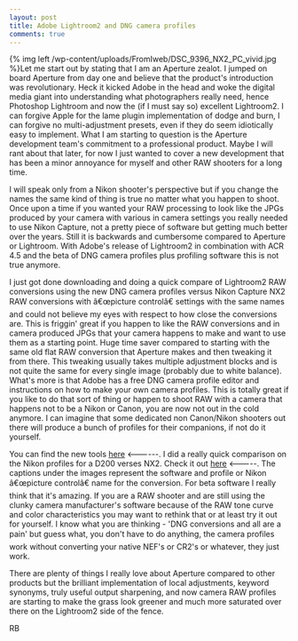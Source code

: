 ```yaml
---
layout: post
title: Adobe Lightroom2 and DNG camera profiles
comments: true
---
```

{% img left /wp-content/uploads/FromIweb/DSC_9396_NX2_PC_vivid.jpg %}Let me start out by stating that I am an Aperture zealot. I jumped on board Aperture from day one and believe that the product's introduction was revolutionary. Heck it kicked Adobe in the head and woke the digital media giant into understanding what photographers really need, hence Photoshop Lightroom and now the (if I must say so) excellent Lightroom2. I can forgive Apple for the lame plugin implementation of dodge and burn, I can forgive no multi-adjustment presets, even if they do seem idiotically easy to implement. What I am starting to question is the Aperture development team's commitment to a  professional product. Maybe I will rant about that later, for now I just wanted to cover a new development that has been a minor annoyance for myself and other RAW shooters for a long time.<!--more-->

I will speak only from a Nikon shooter's perspective but if you change the names the same kind of thing is true no matter what you happen to shoot. Once upon a time if you wanted your RAW processing to look like the JPGs produced by your camera with various in camera settings you really needed to use Nikon Capture, not a pretty piece of software but getting much better over the years. Still it is backwards and cumbersome compared to Aperture or Lightroom. With Adobe's release of Lightroom2 in combination with ACR 4.5 and the beta of DNG camera profiles plus profiling software this is not true anymore.

I just got done downloading and doing a quick compare of Lightroom2 RAW conversions using the new DNG camera profiles versus Nikon Capture NX2 RAW conversions with â€œpicture controlâ€ settings with the same names and could not believe my eyes with respect to how close the conversions are. This is friggin' great if you happen to like the RAW conversions and in camera produced JPGs that your camera happens to make and want to use them as a starting point. Huge time saver compared to starting with the same old flat RAW conversion that Aperture makes and then tweaking it from there. This tweaking usually takes multiple adjustment blocks and is not quite the same for every single image (probably due to white balance). What's more is that Adobe has a free DNG camera profile editor and instructions on how to make your own camera profiles. This is totally great if you like to do that sort of thing or happen to shoot RAW with a camera that happens not to be a Nikon or Canon, you are now not out in the cold anymore. I can imagine that some dedicated non Canon/Nikon shooters out there will produce a bunch of profiles for their companions, if not do it yourself.

You can find the new tools <a href="http://labs.adobe.com/wiki/index.php/DNG_Profiles">here</a> &lt;------. I did a really quick comparison on the Nikon profiles for a D200 verses NX2. Check it out <a href="http://homepage.mac.com/rwboyer/NEF/">here</a> &lt;-----. The captions under the images represent the software and profile or Nikon â€œpicture controlâ€ name for the conversion. For beta software I really think that it's amazing. If you are a RAW shooter and are still using the clunky camera manufacturer's software because of the RAW tone curve and color characteristics you may want to rethink that or at least try it out for yourself. I know what you are thinking - 'DNG conversions and all are a pain' but guess what, you don't have to do anything, the camera profiles work without converting your native NEF's or CR2's or whatever, they just work.

There are plenty of things I really love about Aperture compared to other products but the brilliant implementation of local adjustments, keyword synonyms, truly useful output sharpening, and now camera RAW profiles are starting to make the grass look greener and much more saturated over there on the Lightroom2 side of the fence.

RB